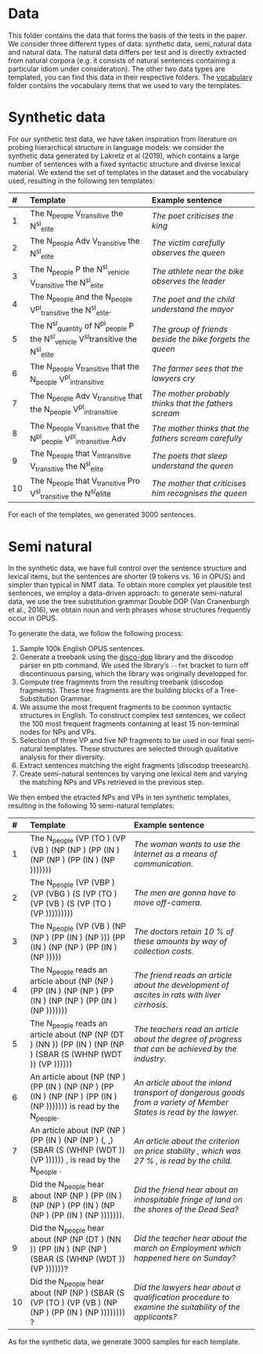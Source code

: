 # Data

This folder contains the data that forms the basis of the tests in the paper.
We consider three different types of data: synthetic data, semi_natural data and natural data.
The natural data differs per test and is directly extracted from natural corpora (e.g. it consists of natural sentences containing a particular idiom under consideration).
The other two data types are templated, you can find this data in their respective folders.
The [vocabulary](vocabulary) folder contains the vocabulary items that we used to vary the templates.

# Synthetic data
For our synthetic test data, we have taken inspiration from literature on probing hierarchical structure in language models: we consider the synthetic data generated by Lakretz et al (2019), which contains a large number of sentences with a fixed syntactic structure and diverse lexical material.
We extend the set of templates in the dataset and the vocabulary used, resulting in the following ten templates:

| # | Template | Example sentence |
|:--|:---------|:-----------------|
| 1 | The N<sub>people</sub> V<sub>transitive</sub> the N<sup>sl</sup><sub>elite</sub> | _The poet criticises the king_ |
| 2 | The N<sub>people</sub> Adv V<sub>transitive</sub> the N<sup>sl</sup><sub>elite</sub> | _The victim carefully observes the queen_ |
| 3 | The N<sub>people</sub> P the N<sup>sl</sup><sub>vehicle</sub> V<sub>transitive</sub> the N<sup>sl</sup><sub>elite</sub> | _The athlete near the bike observes the leader_ |
| 4 | The N<sub>people</sub> and the N<sub>people</sub> V<sup>pl</sup><sub>transitive</sub> the  N<sup>sl</sup><sub>elite</sub>. | _The poet and the child understand the mayor_|
| 5 | The N<sup>sl</sup><sub>quantity</sub> of N<sup>pl</sup><sub>people</sub> P the N<sup>sl</sup><sub>vehicle</sub> V<sup>sl</sup></sub>transitive</sub> the  N<sup>sl</sup><sub>elite</sub> | _The group of friends beside the bike forgets the queen_ |
| 6 | The N<sub>people</sub> V<sub>transitive</sub> that the N<sub>people</sub> V<sup>pl</sup><sub>intransitive</sub> | _The farmer sees that the lawyers cry_ |
| 7 | The N<sub>people</sub> Adv V<sub>transitive</sub> that the  N<sub>people</sub> V<sup>pl</sup><sub>intransitive</sub> | _The mother probably thinks that the fathers scream_ |
| 8 | The N<sub>people</sub> V<sub>transitive</sub> that the N<sup>pl</sup><sub>people</sub> V<sup>pl</sup><sub>intransitive</sub> Adv | _The mother thinks that the fathers scream carefully_ |
| 9 | The N<sub>people</sub> that V<sub>intransitive</sub> V<sub>transitive</sub> the N<sup>sl</sup><sub>elite</sub>  | _The poets that sleep understand the queen_ |
| 10| The N<sub>people</sub> that V<sub>transitive</sub> Pro V<sup>sl</sup><sub>transitive</sub> the N<sup>sl</sup></sub>elite</sub> | _The mother that criticises him recognises the queen_ |

For each of the templates, we generated 3000 sentences.

# Semi natural

In the synthetic data, we have full control over the sentence structure and lexical items, but the sentences are shorter (9 tokens vs. 16 in OPUS) and simpler than typical in NMT data. 
To obtain more complex yet plausible test sentences, we employ a data-driven approach: to generate semi-natural data,  we use the tree substitution grammar Double DOP (Van Cranenburgh et al., 2016), we obtain noun and verb phrases whose structures frequently occur in OPUS.

To generate the data, we follow the following process:

1. Sample 100k English OPUS sentences.
2. Generate a treebank using the [disco-dop](https://github.com/andreasvc/disco-dop) library and the discodop parser en ptb command.  We used the library’s `--fmt` bracket to turn off discontinuous parsing, which the library was originally developped for.
3. Compute tree fragments from the resulting treebank (discodop fragments). These tree fragments are the building blocks of a Tree-Substitution Grammar.
4. We assume the most frequent fragments to be common syntactic structures in English. To construct complex test sentences, we collect the 100 most frequent fragments containing at least 15
non-terminal nodes for NPs and VPs.
5. Selection of three VP and five NP fragments to be used in our final semi-natural templates. These structures are selected through qualitative analysis for their diversity.
6. Extract sentences matching the eight fragments (discodop treesearch).
7. Create semi-natural sentences by varying one lexical item and varying the matching NPs and VPs retrieved in the previous step.

We then embed the etracted NPs and VPs in ten synthetic templates, resulting in the following 10 semi-natural templates:

| # | Template | Example sentence |
|:--|:---------|:-----------------|
| 1 | The N<sub>people</sub> (VP (TO ) (VP (VB ) (NP (NP ) (PP (IN ) (NP (NP ) (PP (IN ) (NP ))))))) | _The woman wants to use the Internet as a means of communication._ |
| 2 | The N<sub>people</sub> (VP (VBP ) (VP (VBG ) (S (VP (TO ) (VP (VB ) (S (VP (TO ) (VP ))))))))) | _The men are gonna have to move off-camera._ |
| 3 | The N<sub>people</sub> (VP (VB ) (NP (NP ) (PP (IN ) (NP ))) (PP (IN ) (NP (NP ) (PP (IN ) (NP ))))) | _The doctors retain 10 % of these amounts by way of collection costs._ |
| 4 | The N<sub>people</sub> reads an article about (NP (NP ) (PP (IN ) (NP (NP ) (PP (IN ) (NP (NP ) (PP (IN ) (NP ))))))) | _The friend reads an article about the development of ascites in rats with liver cirrhosis._ |
| 5 | The N<sub>people</sub> reads an article about (NP (NP (DT ) (NN )) (PP (IN ) (NP (NP ) (SBAR (S (WHNP (WDT )) (VP )))))) | _The teachers read an article about the degree of progress that can be achieved by the industry._ | 
| 6 | An article about (NP (NP ) (PP (IN ) (NP (NP ) (PP (IN ) (NP (NP ) (PP (IN ) (NP ))))))) is read by the N<sub>people</sub>.  | _An article about the inland transport of dangerous goods from a variety of Member States is read by the lawyer._ |
| 7 | An article about (NP (NP ) (PP (IN ) (NP (NP ) (, ,) (SBAR (S (WHNP (WDT )) (VP )))))) , is read by the N<sub>people</sub> .  | _An article about the criterion on price stability , which was 27 % , is read by the child._ |
| 8 | Did the N<sub>people</sub> hear about (NP (NP ) (PP (IN ) (NP (NP ) (PP (IN ) (NP (NP ) (PP (IN ) (NP ))))))). | _Did the friend hear about an inhospitable fringe of land on the shores of the Dead Sea?_ |
| 9 | Did the N<sub>people</sub> hear about (NP (NP (DT ) (NN )) (PP (IN ) (NP (NP ) (SBAR (S (WHNP (WDT )) (VP ))))))? | _Did the teacher hear about the march on Employment which happened here on Sunday?_ |
| 10 | Did the N<sub>people</sub> hear about (NP (NP ) (SBAR (S (VP (TO ) (VP (VB ) (NP (NP ) (PP (IN ) (NP )))))))) ? | _Did the lawyers hear about a qualification procedure to examine the suitability of the applicants?_ |

As for the synthetic data, we generate 3000 samples for each template.
